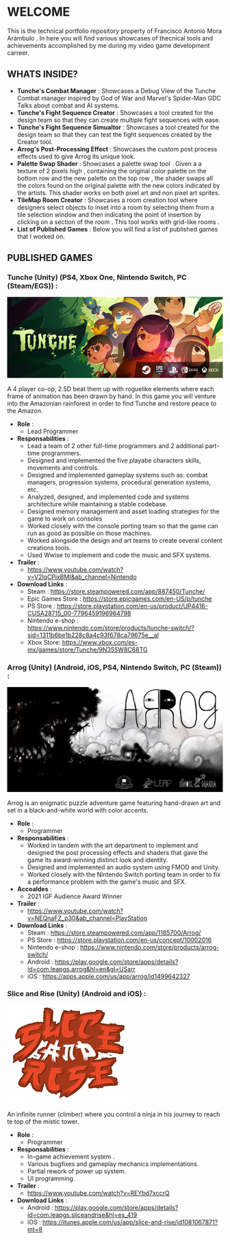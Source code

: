 # WELCOME
This is the technical portfolio repository property of Francisco Antonio Mora Arámbulo . In here you will find various showcases of thecnical tools and achievements accomplished by me during my video game development carreer.

## WHATS INSIDE?
  - **Tunche's Combat Manager** : Showcases a Debug View of the Tunche Combat manager inspired by God of War and Marvel's Spider-Man GDC Talks about combat and AI systems.
  - **Tunche's Fight Sequence Creator** : Showcases a tool created for the design team so that they can create multiple fight sequences with ease.
  - **Tunche's Fight Sequence Simualtor** : Showcases a tool created for the design team so that they can test the fight sequences created by the Creator tool.
  - **Arrog's Post-Processing Effect** : Showcases the custom post process effects used to give Arrog its unique look.
  - **Palette Swap Shader** : Showcases a palette swap tool . Given a a texture of 2 pixels high , containing the original color palette on the bottom row and the new palette on the top row , the shader swaps all the colors found on the original palette with the new colors indicated by the artists. This shader works on both pixel art and non pixel art sprites.
  - **TileMap Room Creator** : Showcases a room creation tool where designers select objects to inset into a room by selecting them from a tile selection window and then indicating the point of insertion by clicking on a section of the room . This tool works with grid-like rooms . 
  - **List of Published Games** : Below you will find a list of published games that I worked on.

## PUBLISHED GAMES
### Tunche (Unity) (PS4, Xbox One, Nintendo Switch, PC (Steam/EGS)) : 
![Tunche Logo](/Images/TuncheBanner.png)

A 4 player co-op, 2.5D beat them up with roguelike elements where each frame of animation has been drawn by hand. In this game you will venture into the Amazonian rainforest in order to find Tunche and restore peace to the Amazon.
  - **Role** : 
    - Lead Programmer
  - **Responsabilities** : 
    - Lead a team of 2 other full-time programmers and 2 additional part-time programmers.
    - Designed and implemented the five playabe characters skills, movements and controls.
    - Designed and implemented gameplay systems such as: combat managers, progression systems, procedural generation systems, etc.
    - Analyzed, designed, and implemented code and systems architecture while maintaining a stable codebase.
    - Designed memory management and asset loading strategies for the game to work on consoles
    - Worked closely with the console porting team so that the game can run as good as possible on those machines.
    - Worked alongside the design and art teams to create several content creations tools.
    - Used Wwise to implement and code the music and SFX systems.
  - **Trailer** : 
    - https://www.youtube.com/watch?v=V2lqCPixBMI&ab_channel=Nintendo
  - **Download Links** : 
    - Steam : https://store.steampowered.com/app/887450/Tunche/
    - Epic Games Store : https://store.epicgames.com/en-US/p/tunche
    - PS Store : https://store.playstation.com/en-us/product/UP4416-CUSA28715_00-7796459196964798
    - Nintendo e-shop : https://www.nintendo.com/store/products/tunche-switch/?sid=1311b6be1b228c8a4c93f678ca79675e__al
    - Xbox Store: https://www.xbox.com/es-mx/games/store/Tunche/9N355W8C68TG

### Arrog (Unity) (Android, iOS, PS4, Nintendo Switch, PC (Steam)) : 
![Arro gLogo](/Images/arrog.jpg)

Arrog is an enigmatic puzzle adventure game featuring hand-drawn art and set in a black-and-white world with color accents.
  - **Role** : 
    - Programmer
  - **Responsabilities** :
    - Worked in tandem with the art department to implement and designed the post processing effects and shaders that gave the game its award-winning distinct look and identity.
    - Designed and implemented an audio system using FMOD and Unity.
    - Worked closely with the Nintendo Switch porting team in order to fix a performance problem with the game's music and SFX.
  - **Accoaldes** : 
    - 2021 IGF Audience Award Winner
  - **Trailer** : 
    - https://www.youtube.com/watch?v=NEQnaFZ_p30&ab_channel=PlayStation
  - **Download Links** : 
    - Steam : https://store.steampowered.com/app/1185700/Arrog/
    - PS Store : https://store.playstation.com/en-us/concept/10002016
    - Nintendo e-shop : https://www.nintendo.com/store/products/arrog-switch/
    - Android : https://play.google.com/store/apps/details?id=com.leapgs.arrog&hl=en&gl=USarr
    - iOS : https://apps.apple.com/us/app/arrog/id1499642327   

### Slice and Rise (Unity) (Android and iOS) : 
![SnR Logo](/Images/SnR.png)

An infinite runner (climber) where you control a ninja in his journey to reach te top of the mistic tower.
  - **Role** : 
    - Programmer
  - **Responsabilities** : 
    - In-game achievement system .
    - Various bugfixes and gameplay mechanics implementations.
    - Partial rework of power up system.
    - UI programming.
  - **Trailer** : 
    - https://www.youtube.com/watch?v=REYbd7xccrQ
  - **Download Links** : 
    - Android : https://play.google.com/store/apps/details?id=com.leapgs.sliceandrise&hl=es_419
    - iOS : https://itunes.apple.com/us/app/slice-and-rise/id1081067871?mt=8
